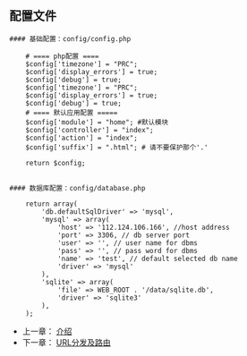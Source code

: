 ## 配置文件
    #### 基础配置：config/config.php
        
        # ==== php配置 ====
        $config['timezone'] = "PRC";
        $config['display_errors'] = true;
        $config['debug'] = true;
        $config['timezone'] = "PRC";
        $config['display_errors'] = true;
        $config['debug'] = true;
        # ==== 默认应用配置 =====
        $config['module'] = "home"; #默认模块
        $config['controller'] = "index";
        $config['action'] = "index";
        $config['suffix'] = ".html"; # 请不要保护那个'.'
        
        return $config;
    
    
    #### 数据库配置：config/database.php
       
        return array(
            'db.defaultSqlDriver' => 'mysql',
            'mysql' => array(
                'host' => '112.124.106.166', //host address
                'port' => 3306, // db server port
                'user' => '', // user name for dbms
                'pass' => '', // pass word for dbms
                'name' => 'test', // default selected db name
                'driver' => 'mysql'
            ),
            'sqlite' => array(
                'file' => WEB_ROOT . '/data/sqlite.db',
                'driver' => 'sqlite3'
            ),
        );
    
- 上一章： [介绍](intro.md)
- 下一章： [URL分发及路由](dispatcher.md)